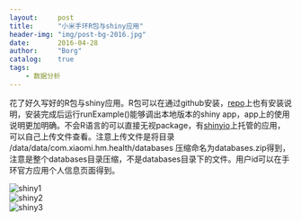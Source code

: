 ```yaml
---
layout: 	post
title:		"小米手环R包与shiny应用"
header-img:	"img/post-bg-2016.jpg"
date:		2016-04-28
author: 	"Borg"
catalog:	true
tags:
    - 数据分析
---
```

花了好久写好的R包与shiny应用。R包可以在通过github安装，[repo](https://github.com/BigBorg/MiBand_R_Package)上也有安装说明，安装完成后运行runExample()能够调出本地版本的shiny app，app上的使用说明更加明确。不会R语言的可以直接无视package，有[shinyio](https://bigborg.shinyapps.io/MiBand/)上托管的应用，可以自己上传文件查看。注意上传文件是将目录 /data/data/com.xiaomi.hm.health/databases 压缩命名为databases.zip得到，注意是整个databases目录压缩，不是databases目录下的文件。用户id可以在手环官方应用个人信息页面得到。  

![shiny1](http://bigborg.top/static//MiBand/img/2016-05-18%2022-09-42%E5%B1%8F%E5%B9%95%E6%88%AA%E5%9B%BE.png)  
![shiny2](http://bigborg.top/static//MiBand/img/2016-05-18%2022-10-12%E5%B1%8F%E5%B9%95%E6%88%AA%E5%9B%BE.png)  
![shiny3](http://bigborg.top/static//MiBand/img/2016-05-18%2022-10-29%E5%B1%8F%E5%B9%95%E6%88%AA%E5%9B%BE.png)  


